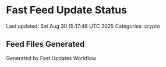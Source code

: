 # Fast Feed Update Status
Last updated: Sat Aug 30 15:17:48 UTC 2025
Categories: crypto

## Feed Files Generated

Generated by Fast Updates Workflow
